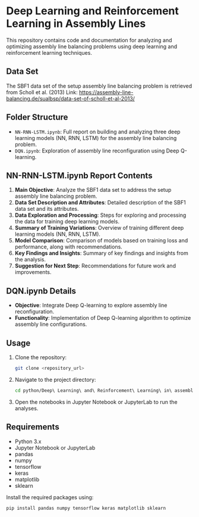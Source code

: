 # Deep Learning and Reinforcement Learning in Assembly Lines

This repository contains code and documentation for analyzing and optimizing assembly line balancing problems using deep learning and reinforcement learning techniques.

## Data Set
The SBF1 data set of the setup assembly line balancing problem is retrieved from Scholl et al. (2013)
Link: https://assembly-line-balancing.de/sualbsp/data-set-of-scholl-et-al-2013/

## Folder Structure

- `NN-RNN-LSTM.ipynb`: Full report on building and analyzing three deep learning models (NN, RNN, LSTM) for the assembly line balancing problem.
- `DQN.ipynb`: Exploration of assembly line reconfiguration using Deep Q-learning.

## NN-RNN-LSTM.ipynb Report Contents

1. **Main Objective**: Analyze the SBF1 data set to address the setup assembly line balancing problem.
2. **Data Set Description and Attributes**: Detailed description of the SBF1 data set and its attributes.
3. **Data Exploration and Processing**: Steps for exploring and processing the data for training deep learning models.
4. **Summary of Training Variations**: Overview of training different deep learning models (NN, RNN, LSTM).
5. **Model Comparison**: Comparison of models based on training loss and performance, along with recommendations.
6. **Key Findings and Insights**: Summary of key findings and insights from the analysis.
7. **Suggestion for Next Step**: Recommendations for future work and improvements.

## DQN.ipynb Details

- **Objective**: Integrate Deep Q-learning to explore assembly line reconfiguration.
- **Functionality**: Implementation of Deep Q-learning algorithm to optimize assembly line configurations.

## Usage

1. Clone the repository:
    ```bash
    git clone <repository_url>
    ```
2. Navigate to the project directory:
    ```bash
    cd python/Deep\ Learning\ and\ Reinforcement\ Learning\ in\ assembly\ lines/
    ```
3. Open the notebooks in Jupyter Notebook or JupyterLab to run the analyses.

## Requirements

- Python 3.x
- Jupyter Notebook or JupyterLab
- pandas
- numpy
- tensorflow
- keras
- matplotlib
- sklearn

Install the required packages using:
```bash
pip install pandas numpy tensorflow keras matplotlib sklearn
